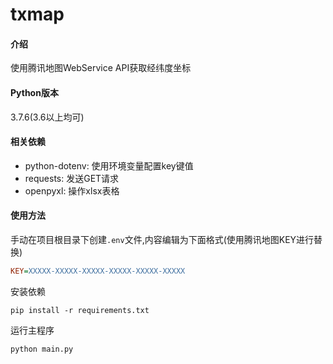 # txmap

#### 介绍
使用腾讯地图WebService API获取经纬度坐标

#### Python版本
3.7.6(3.6以上均可)

#### 相关依赖
- python-dotenv: 使用环境变量配置key键值
- requests: 发送GET请求
- openpyxl: 操作xlsx表格

#### 使用方法
手动在项目根目录下创建`.env`文件,内容编辑为下面格式(使用腾讯地图KEY进行替换)

```ini
KEY=XXXXX-XXXXX-XXXXX-XXXXX-XXXXX-XXXXX
```

安装依赖

```shell script
pip install -r requirements.txt
```

运行主程序

```shell script
python main.py
```